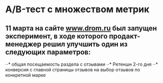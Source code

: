 # A/B-тест с множеством метрик
## 11 марта на сайте www.drom.ru был запущен эксперимент, в ходе которого продакт-менеджер решил улучшить один из следующих параметров: 
⋅⋅* общая посещаемость раздела с отзывами
⋅⋅* Ретеншн 2-го дня 
⋅⋅* конверсия с главной страницы отзывов на выбор отзывов по конкретной марке
